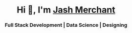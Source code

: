 <h1 align="center">Hi 👋, I'm <a href="https://www.jashmerchant.com/">Jash Merchant</a></h1>
<h3 align="center">Full Stack Development | Data Science | Designing</h3>
